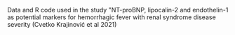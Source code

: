 Data and R code used in the study "NT-proBNP, lipocalin-2 and endothelin-1 as potential markers for hemorrhagic fever with renal syndrome disease severity (Cvetko Krajinović et al 2021) 

